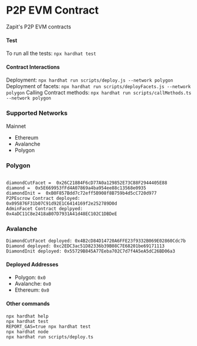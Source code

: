 # P2P EVM Contract
Zapit's P2P EVM contracts

#### Test
To run all the tests: `npx hardhat test`

#### Contract Interactions

Deployment: `npx hardhat run scripts/deploy.js --network polygon`
Deployment of facets: `npx hardhat run scripts/deployFacets.js --network polygon`
Calling Contract methods: `npx hardhat run scripts/callMethods.ts --network polygon`

### Supported Networks

Mainnet
- Ethereum
- Avalanche
- Polygon

### Polygon
```

diamondCutFacet =  0x26C21884F6cD77A0a129852E73C88F2944405E88
diamond =  0x5E669953fFd4A07869a4ba954ee88c13568e0935
diamondInit =  0xB0F857Bdd7c72eff5B908f8B759b4d5cC720d977
P2PEscrow Contract deployed: 0x095876F31b07C91d92E1C6414169f2e252789D0d
AdminFacet Contract deplpyed: 0x4aDC11C8e2418aB07D7931A41d48EC102C1DBDeE
```

### Avalanche
```
DiamondCutFacet deployed: 0x4B2cD84D14720A6FFE23f9332B069E02860Cdc7b
Diamond deployed: 0xc2EDC3ac51D82336b39B08C7E68201be69171113
DiamondInit deployed: 0x55729B845A77Eeba702C7d7f4A5eA5dC26BD06a3

```

#### Deployed Addresses

- Polygon: `0x0`
- Avalanche: `0x0`
- Ethereum: `0x0`

#### Other commands

```shell
npx hardhat help
npx hardhat test
REPORT_GAS=true npx hardhat test
npx hardhat node
npx hardhat run scripts/deploy.ts
```
